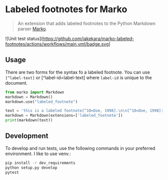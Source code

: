 # Labeled footnotes for Marko

> An extension that adds labeled footnotes to the Python Markdown parser
> [Marko](https://github.com/frostming/marko/).

![Unit test status](https://github.com/jakekara/marko-labeled-footnotes/actions/workflows/main.yml/badge.svg]

## Usage

There are two forms for the syntax fo a labeled footnote. You can use `[^label-text]` or [^label-id=label-text] where `label-id` is unique to the document.

```python
from marko import Markdown
markdown = Markdown()
markdown.use("labeled_footnote")

text = 'this is a labeled footnote[^10=Doe, 1998].\n\n[^10=Doe, 1998]: foo\n'
markdown = Markdown(extensions=['labeled_footnote'])
print(markdown(text))
```

## Development

To develop and run tests, use the following commands in your preferred
environment. I like to use venv.:

```bash
pip install -r dev_requirements
python setup.py develop
pytest
```
